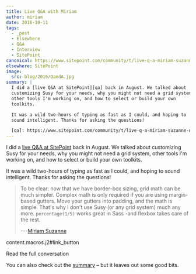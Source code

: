 ```yaml
---
title: Live Q&A with Miriam
author: miriam
date: 2016-10-11
tags:
  - _post
  - Elsewhere
  - Q&A
  - Interview
  - SitePoint
canonical: https://www.sitepoint.com/community/t/live-q-a-miriam-suzanne-on-susy-and-the-need-for-toolkits-on-18th-aug-2pm-pst/232664
elsewhere: SitePoint
image:
  src: blog/2016/QandA.jpg
summary: |
  I did a [live Q&A at SitePoint][qa] back in August. We talked about
  customizing Susy for your needs, why you might not need a grid system,
  other tools I'm working on, and how to select or build your own
  toolkits.

  It was a wild two-hours of typing as fast as I could, and hoping to
  sound intelligent. Thanks for asking the questions!

  [qa]: https://www.sitepoint.com/community/t/live-q-a-miriam-suzanne-on-susy-and-the-need-for-toolkits-on-18th-aug-2pm-pst/232664
---
```


I did a [live Q&A at SitePoint] back in August. We talked about
customizing Susy for your needs, why you might not need a grid system,
other tools I'm working on, and how to select or build your own
toolkits.

It was a wild two-hours of typing as fast as I could, and hoping to
sound intelligent. Thanks for asking the questions!

> To be clear: now that we have border-box sizing, grid math can be much
> simpler. Complex math is only required if you are using margin-based
> gutters. Move your gutters into padding, and the math is simple.
> That's why I don't use Susy (or any grid system) much any more.
> `percentage(1/5)` works great in Sass -and flexbox takes care of the
> rest.
>
> ---[Miriam Suzanne][live Q&A at SitePoint]

content.macros.j2\#link\_button

Read the full conversation

You can also check out the [summary] – but it leaves out some good bits.

  [live Q&A at SitePoint]: https://www.sitepoint.com/community/t/live-q-a-miriam-suzanne-on-susy-and-the-need-for-toolkits-on-18th-aug-2pm-pst/232664
  [summary]: https://www.sitepoint.com/how-to-choose-the-right-css-toolkits-and-frameworks/

